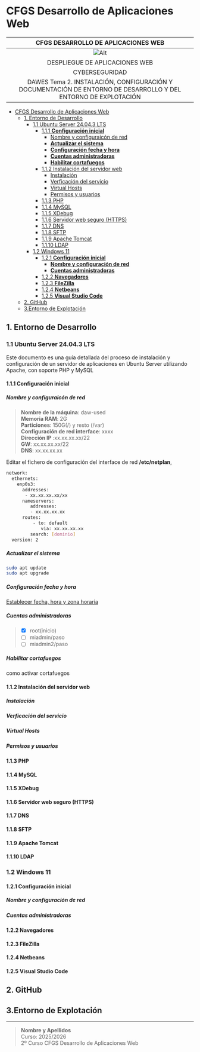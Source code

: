 
# CFGS Desarrollo de Aplicaciones Web

|  CFGS DESARROLLO  DE APLICACIONES WEB |
|:-----------:|
|![Alt](images/portada.jpg)|
| DESPLIEGUE DE APLICACIONES WEB
| CYBERSEGURIDAD
| DAWES Tema 2. INSTALACIÓN, CONFIGURACIÓN Y DOCUMENTACIÓN DE ENTORNO DE DESARROLLO Y DEL ENTORNO DE EXPLOTACIÓN |


- [CFGS Desarrollo de Aplicaciones Web](#cfgs-desarrollo-de-aplicaciones-web)
  - [1. Entorno de Desarrollo](#1-entorno-de-desarrollo)
    - [1.1 Ubuntu Server 24.04.3 LTS](#11-ubuntu-server-24043-lts)
      - [1.1.1 **Configuración inicial**](#111-configuración-inicial)
        - [Nombre y configuraicón de red](#nombre-y-configuraicón-de-red)
        - [**Actualizar el sistema**](#actualizar-el-sistema)
        - [**Configuración fecha y hora**](#configuración-fecha-y-hora)
        - [**Cuentas administradoras**](#cuentas-administradoras)
        - [**Habilitar cortafuegos**](#habilitar-cortafuegos)
      - [1.1.2 Instalación del servidor web](#112-instalación-del-servidor-web)
        - [Instalación](#instalación)
        - [Verficación del servicio](#verficación-del-servicio)
        - [Virtual Hosts](#virtual-hosts)
        - [Permisos y usuarios](#permisos-y-usuarios)
      - [1.1.3 PHP](#113-php)
      - [1.1.4 MySQL](#114-mysql)
      - [1.1.5 XDebug](#115-xdebug)
      - [1.1.6 Servidor web seguro (HTTPS)](#116-servidor-web-seguro-https)
      - [1.1.7 DNS](#117-dns)
      - [1.1.8 SFTP](#118-sftp)
      - [1.1.9 Apache Tomcat](#119-apache-tomcat)
      - [1.1.10 LDAP](#1110-ldap)
    - [1.2 Windows 11](#12-windows-11)
      - [1.2.1 **Configuración inicial**](#121-configuración-inicial)
        - [**Nombre y configuración de red**](#nombre-y-configuración-de-red)
        - [**Cuentas administradoras**](#cuentas-administradoras-1)
      - [1.2.2 **Navegadores**](#122-navegadores)
      - [1.2.3 **FileZilla**](#123-filezilla)
      - [1.2.4 **Netbeans**](#124-netbeans)
      - [1.2.5 **Visual Studio Code**](#125-visual-studio-code)
  - [2. GitHub](#2-github)
  - [3.Entorno de Explotación](#3entorno-de-explotación)

## 1. Entorno de Desarrollo

### 1.1 Ubuntu Server 24.04.3 LTS

Este documento es una guía detallada del proceso de instalación y configuración de un servidor de aplicaciones en Ubuntu Server utilizando Apache, con soporte PHP y MySQL

#### 1.1.1 **Configuración inicial**

##### Nombre y configuraicón de red

> **Nombre de la máquina**: daw-used\
> **Memoria RAM**: 2G\
> **Particiones**: 150G(/) y resto (/var)\
> **Configuración de red interface**: xxxx \
> **Dirección IP** :xx.xx.xx.xx/22\
> **GW**: xx.xx.xx.xx/22\
> **DNS**: xx.xx.xx.xx

Editar el fichero de configuración del interface de red  **/etc/netplan**,

```bash
network:
  ethernets:
    enp0s3:
      addresses:
       - xx.xx.xx.xx/xx
      nameservers:
         addresses:
         - xx.xx.xx.xx
      routes:
          - to: default
             via: xx.xx.xx.xx
         search: [dominio]
  version: 2

````

##### **Actualizar el sistema**

```bash
sudo apt update
sudo apt upgrade
```

##### **Configuración fecha y hora**

[Establecer fecha, hora y zona horaria](https://somebooks.es/establecer-la-fecha-hora-y-zona-horaria-en-la-terminal-de-ubuntu-20-04-lts/ "Cambiar fecha y hora")

##### **Cuentas administradoras**

> - [X] root(inicio)
> - [ ] miadmin/paso
> - [ ] miadmin2/paso

##### **Habilitar cortafuegos**

como activar cortafuegos

#### 1.1.2 Instalación del servidor web

##### Instalación
##### Verficación del servicio
##### Virtual Hosts
##### Permisos y usuarios

#### 1.1.3 PHP
#### 1.1.4 MySQL
#### 1.1.5 XDebug
#### 1.1.6 Servidor web seguro (HTTPS)
#### 1.1.7 DNS
#### 1.1.8 SFTP
#### 1.1.9 Apache Tomcat
#### 1.1.10 LDAP

### 1.2 Windows 11
#### 1.2.1 **Configuración inicial**
##### **Nombre y configuración de red**
##### **Cuentas administradoras**
#### 1.2.2 **Navegadores**
#### 1.2.3 **FileZilla**
#### 1.2.4 **Netbeans**
#### 1.2.5 **Visual Studio Code**

## 2. GitHub
## 3.Entorno de Explotación

---

> **Nombre y Apellidos**  
> Curso: 2025/2026  
> 2º Curso CFGS Desarrollo de Aplicaciones Web  

